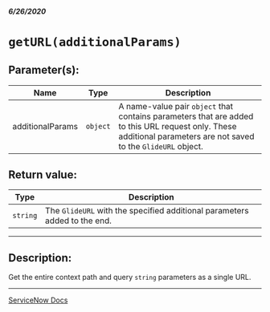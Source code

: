 ##### 6/26/2020
# `getURL(additionalParams)`
## Parameter(s):
| Name | Type | Description |
|---|---|---|
| additionalParams | `object` | A name-value pair `object` that contains parameters that are added to this URL request only.  These additional parameters are not saved to the `GlideURL` object. |

## Return value:
| Type | Description |
|---|---|
| `string` | The `GlideURL` with the specified additional parameters added to the end. |

---

## Description:
Get the entire context path and query `string` parameters as a single URL.

---

[ServiceNow Docs](https://developer.servicenow.com/dev.do#!/reference/api/newyork/client/c_GlideURLV3API#r_GURL-getURL_O)